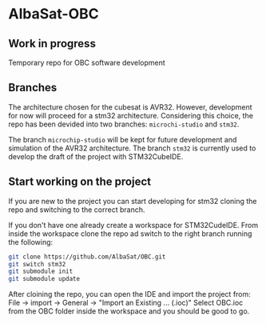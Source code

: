 # AlbaSat-OBC

## Work in progress

Temporary repo for OBC software development

## Branches

The architecture chosen for the cubesat is AVR32.
However, development for now will proceed for a stm32 architecture.
Considering this choice, the repo has been devided into two branches: `microchi-studio` and `stm32`.

The branch `microchip-studio` will be kept for future development and simulation of the AVR32 architecture.
The branch `stm32` is currently used to develop the draft of the project with STM32CubeIDE.

## Start working on the project

If you are new to the project you can start developing for stm32 cloning the repo and switching to the correct branch.

If you don't have one already create a workspace for STM32CudeIDE.
From inside the workspace clone the repo ad switch to the right branch running the following:

```bash
git clone https://github.com/AlbaSat/OBC.git
git switch stm32
git submodule init
git submodule update
```
After cloining the repo, you can open the IDE and import the project from:
File -> import -> General -> "Import an Existing ... (.ioc)"
Select OBC.ioc from the OBC folder inside the workspace and you should be good to go.
